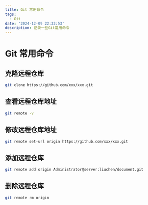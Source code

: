 ```yaml
---
title: Git 常用命令
tags:
  - Git
date: '2024-12-09 22:33:53'
description: 记录一些Git常用命令
---
```


# Git 常用命令

## 克隆远程仓库
```bash
git clone https://github.com/xxx/xxx.git
```

## 查看远程仓库地址
```bash
git remote -v
```

## 修改远程仓库地址
```bash
git remote set-url origin https://github.com/xxx/xxx.git
```

## 添加远程仓库
```bash
git remote add origin Administrator@server:liuchen/document.git
```

## 删除远程仓库
```bash
git remote rm origin
```
